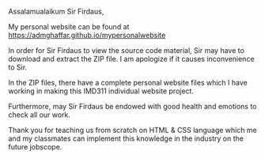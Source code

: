 Assalamualaikum Sir Firdaus,

My personal website can be found at https://admghaffar.github.io/mypersonalwebsite

In order for Sir Firdaus to view the source code material, Sir may have to download and extract the ZIP file. I am apologize if it causes inconvenience to Sir.

In the ZIP files, there have a complete personal website files which I have working in making this IMD311 individual website project.

Furthermore, may Sir Firdaus be endowed with good health and emotions to check all our work.

Thank you for teaching us from scratch on HTML & CSS language which me and my classmates can implement this knowledge in the industry on the future jobscope.
